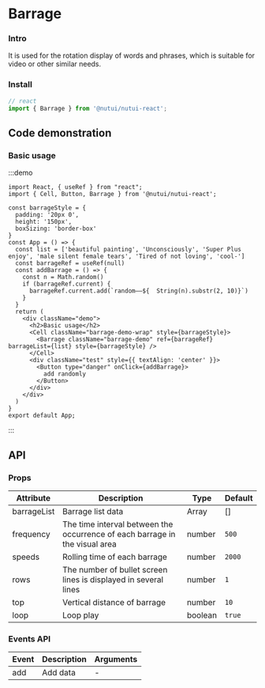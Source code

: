 # Barrage 

### Intro

It is used for the rotation display of words and phrases, which is suitable for video or other similar needs.

### Install

``` ts
// react
import { Barrage } from '@nutui/nutui-react';
```

## Code demonstration

### Basic usage

:::demo
```tsx
import React, { useRef } from "react";
import { Cell, Button, Barrage } from '@nutui/nutui-react';

const barrageStyle = {
  padding: '20px 0',
  height: '150px',
  boxSizing: 'border-box'
}
const App = () => {
  const list = ['beautiful painting', 'Unconsciously', 'Super Plus enjoy', 'male silent female tears', 'Tired of not loving', 'cool-']
  const barrageRef = useRef(null)
  const addBarrage = () => {
    const n = Math.random()
    if (barrageRef.current) {
      barrageRef.current.add(`random——${  String(n).substr(2, 10)}`)
    }
  }
  return (
    <div className="demo">
      <h2>Basic usage</h2>
      <Cell className="barrage-demo-wrap" style={barrageStyle}>
        <Barrage className="barrage-demo" ref={barrageRef} barrageList={list} style={barrageStyle} />
      </Cell>
      <div className="test" style={{ textAlign: 'center' }}>
        <Button type="danger" onClick={addBarrage}>
          add randomly
        </Button>
      </div>
    </div>
  )
}
export default App;
```
:::


## API

### Props

| Attribute         | Description                             | Type   | Default           |
|--------------|----------------------------------|--------|------------------|
| barrageList         | Barrage list data               | Array | []              |
| frequency        | The time interval between the occurrence of each barrage in the visual area                         | number | `500`               |
| speeds         | Rolling time of each barrage | number |  `2000`               |
| rows  | The number of bullet screen lines is displayed in several lines     | number | `1` |
| top  | Vertical distance of barrage    | number | `10` |
| loop  | Loop play     | boolean | `true` |

### Events API

| Event | Description           | Arguments     |
|--------|----------------|--------------|
| add  | Add data | - |